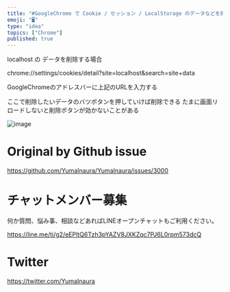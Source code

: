 ```yaml
---
title: "#GoogleChrome で Cookie / セッション / LocalStorage のデータなどを確認・削除するダイレクトURLはこ"
emoji: "🖥"
type: "idea"
topics: ["Chrome"]
published: true
---
```


localhost の データを削除する場合

chrome://settings/cookies/detail?site=localhost&search=site+data

GoogleChromeのアドレスバーに上記のURLを入力する

ここで削除したいデータのバツボタンを押していけば削除できる
たまに画面リロードしないと削除ボタンが効かないことがある

![image](https://user-images.githubusercontent.com/13635059/75085584-21336000-556e-11ea-9d91-816cf2c3fb23.png)


# Original by Github issue

https://github.com/YumaInaura/YumaInaura/issues/3000








<!-- Update From Qiita API -->

# チャットメンバー募集


何か質問、悩み事、相談などあればLINEオープンチャットもご利用ください。

https://line.me/ti/g2/eEPltQ6Tzh3pYAZV8JXKZqc7PJ6L0rpm573dcQ





# Twitter


https://twitter.com/YumaInaura


<!-- Update From Qiita API -->


